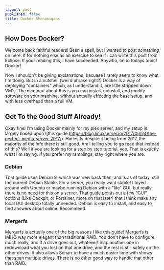 ```yaml
---
layout: post
published: false
title: Docker Shenanigans
---
```


## How Does Docker?

Welcome back faithful readers! Been a spell, but I wanted to post *something* on here. If for nothing else as an exercise to see if I can write this post from Eclipse. If your reading this, I have succeeded. Anywho, on to todays topic! Docker!

Now I shouldn't be giving explanations, becuase I rarely seem to know what I'm doing. But in a nutshell (weird phrase right?) Docker is a way of deploying "containers" which, as I understand it, are little stripped down VM's. The nice part about this is you can install, uninstall, and modify software on your machine, without actually effecting the base setup, and with less overhead than a full VM.

## Get To the Good Stuff Already!

Okay fine! I'm using Docker mainly for my plex server, and my setup is largely based upon ![this guide (https://blog.linuxserver.io/2017/06/24/the-perfect-media-server-2017/). Honestly despite it being from 2017, the majority of the info there is still good. Am I telling you to go read that instead of this? Well if you are looking for a step by step tutorial, yes. That is exactly what I'm saying. If you prefer my ramblings, stay right where you are.

### Debian
That guide uses Debian 9, which was new back then, and is as of today, still the current Debian Stable. For a server, you really want stable! I toyed around with Ubuntu or maybe running Debian with a "lite" GUI, but really there is no need for this on a server. That guide points out a few "GUI" options (Like Cockpit, or Portainer, more on that later) that I think make any local GUI desktop totally unneeded. Debian is easy to install, and easy to find answers about online. Recommend.

### Mergerfs
Mergerfs is actually one of the big reasons I like this guide! Mergerfs is IMHO way more elegant than traditional RAID. You don't have to configure much really, and if a drive goes out, whatever! Slap another one in redownload what you lost on that one drive, and the rest is still safely on the other drives. It also allows Sonarr to have a much easier time with shows that span multiple drives. There is no other good way to handle that other than RAID.


